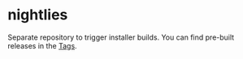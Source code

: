 # nightlies
Separate repository to trigger installer builds. You can find pre-built releases in the [Tags](https://github.com/nim-lang/nightlies/tags).
